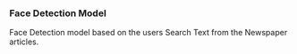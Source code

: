 ### Face Detection Model
Face Detection model based on the users Search Text from the Newspaper articles.
